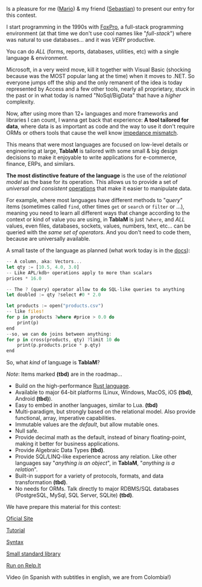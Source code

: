 Is a pleasure for me ([Mario](https://github.com/mamcx)) & my friend ([Sebastian](https://github.com/hbro23)) to present our entry for this contest. 

I start programming in the 1990s with [FoxPro](https://en.wikipedia.org/wiki/FoxPro), a full-stack programming environment (at that time we don't use cool names like "*full-stack*") where was natural to use databases... and it was *VERY* productive. 

You can do *ALL* (forms, reports, databases, utilities, etc) with a single language & environment.

Microsoft, in a very weird move, kill it together with Visual Basic (shocking because was the MOST popular lang at the time) when it moves to .NET. So everyone jumps off the ship and the only remanent of the idea is today represented by Access and a few other tools, nearly all proprietary, stuck in the past or in what today is named "NoSql/BigData" that have a *higher* complexity.

Now, after using more than 12+ languages and more frameworks and libraries I can count, I wanna get back that experience: **A tool tailored for data**, where data is as important as code and the way to use it don't require ORMs or others tools that cause the well know [impedance mismatch](https://en.wikipedia.org/wiki/Impedance_matching).

This means that were most languages are focused on low-level details or engineering at large, **TablaM** is tailored with some small & big design decisions to make it enjoyable to write applications for e-commerce, finance, ERPs, and similars.

**The most distinctive feature of the language** is the use of the *relational model* as the base for its operation. This allows us to provide a set of *universal and consistent* [operations](/operators) that make  it easier to manipulate data. 

For example, where most languages have different methods to "*query*" items (sometimes called `find`, other times `get` or `search` or `filter` or ...), meaning you need to learn all different ways that change according to the context or kind of value you are using, in **TablaM** is just `?where`, and *ALL* values, even files, databases, sockets, values, numbers, text, etc... can be queried with the *same set of operators*. And you don't need to code them, because are universally available.

A small taste of the language as planned (what work today is in the [docs](https://tablam.org)):

```rust
-- A column, aka: Vectors...
let qty := [10.5, 4.0, 3.0] 
-- Like APL/kdb+ operations apply to more than scalars
prices * 16.0 

-- The ? (query) operator allow to do SQL-like queries to anything
let doubled := qty ?select #0 * 2.0 

let products := open("products.csv")
-- like files!
for p in products ?where #price > 0.0 do
    print(p)
end
--so, we can do joins between anything:
for p in cross(products, qty) ?limit 10 do
	print(p.products.price * p.qty)
end

```

So, what *kind* of language is **TablaM**?

*Note*: Items marked **(tbd)** are in the roadmap...

- Build on the high-performance [Rust language](https://www.reddit.com/r/rust/).
- Available to major 64-bit platforms (Linux, Windows, MacOS, iOS **(tbd)**, Android  **(tbd)**).
- Easy to embed in another languages, similar to Lua.  **(tbd)**
- Multi-paradigm, but strongly based on the relational model. Also provide functional, array, imperative capabilities.
- Immutable values are the *default*, but allow mutable ones.
- Null safe.
- Provide decimal math as the default, instead of binary floating-point, making it better for business applications.
- Provide Algebraic Data Types  **(tbd)**.
- Provide SQL/LINQ-like experience across any relation. Like other languages say "*anything is an object*", in **TablaM**, "*anything is a relation*". 
- Built-in support for a variety of protocols, formats, and data transformation  **(tbd)**.
- No needs for ORMs. Talk directly to major RDBMS/SQL databases (PostgreSQL, MySql, SQL Server, SQLite) **(tbd)**.

We have prepare this material for this contest:

[Oficial Site](https://tablam.org)

[Tutorial](https://tablam.org/tutorial)

[Syntax](https://tablam.org/syntax)

[Small standard library](https://tablam.org/functions)

[Run on Relp.It](https://repl.it/@mamcx/RelpIt)

Video (in Spanish with subtitles in english, we are from Colombia!)